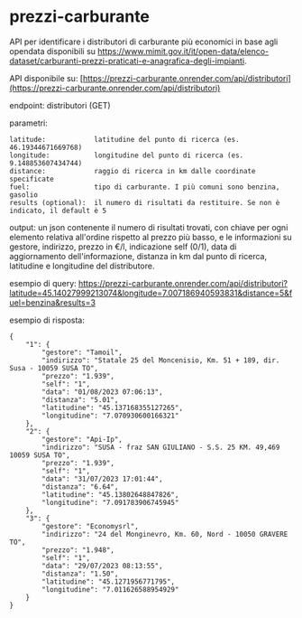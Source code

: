 # prezzi-carburante
API per identificare i distributori di carburante più economici in base agli opendata disponibili su https://www.mimit.gov.it/it/open-data/elenco-dataset/carburanti-prezzi-praticati-e-anagrafica-degli-impianti.

API disponibile su: [https://prezzi-carburante.onrender.com/api/distributori](https://prezzi-carburante.onrender.com/api/distributori)

endpoint:
distributori (GET)

parametri:
```
latitude:            latitudine del punto di ricerca (es. 46.19344671669768)
longitude:           longitudine del punto di ricerca (es. 9.148853607434744)
distance:            raggio di ricerca in km dalle coordinate specificate
fuel:                tipo di carburante. I più comuni sono benzina, gasolio
results (optional):  il numero di risultati da restituire. Se non è indicato, il default è 5
```

output:
un json contenente il numero di risultati trovati, con chiave per ogni elemento relativa all'ordine rispetto al prezzo più basso, e le informazioni su gestore, indirizzo, prezzo in €/l, indicazione self (0/1), data di aggiornamento dell'informazione, distanza in km dal punto di ricerca, latitudine e longitudine del distributore.


esempio di query:
https://prezzi-carburante.onrender.com/api/distributori?latitude=45.14027999213074&longitude=7.007186940593831&distance=5&fuel=benzina&results=3

esempio di risposta:
```
{
    "1": {
        "gestore": "Tamoil",
        "indirizzo": "Statale 25 del Moncenisio, Km. 51 + 189, dir. Susa - 10059 SUSA TO",
        "prezzo": "1.939",
        "self": "1",
        "data": "01/08/2023 07:06:13",
        "distanza": "5.01",
        "latitudine": "45.137168355127265",
        "longitudine": "7.070930600166321"
    },
    "2": {
        "gestore": "Api-Ip",
        "indirizzo": "SUSA - fraz SAN GIULIANO - S.S. 25 KM. 49,469  10059 SUSA TO",
        "prezzo": "1.939",
        "self": "1",
        "data": "31/07/2023 17:01:44",
        "distanza": "6.64",
        "latitudine": "45.13802648847826",
        "longitudine": "7.091783906745945"
    },
    "3": {
        "gestore": "Economysrl",
        "indirizzo": "24 del Monginevro, Km. 60, Nord - 10050 GRAVERE TO",
        "prezzo": "1.948",
        "self": "1",
        "data": "29/07/2023 08:13:55",
        "distanza": "1.50",
        "latitudine": "45.1271956771795",
        "longitudine": "7.011626588954929"
    }
}
```

